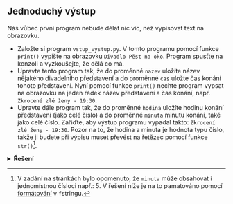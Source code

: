 ## Jednoduchý výstup

Náš vůbec první program nebude dělat nic víc, než vypisovat text na obrazovku.

- Založte si program `vstup_vystup.py`. V tomto programu pomocí funkce `print()` vypište na obrazovku `Divadlo Pěst na
  oko`. Program spusťte na konzoli a vyzkoušejte, že dělá co má.
- Upravte tento program tak, že do proměnné `nazev` uložíte název nějakého divadelního představení a do proměnné `cas`
  uložte čas konání tohoto představení. Nyní pomocí funkce `print()` nechte program vypsat na obrazovku na jeden řádek
  název představení a čas konání, např. `Zkrocení zlé ženy - 19:30`.
- Upravte dále program tak, že do proměnné `hodina` uložíte hodinu konání představení (jako celé číslo) a do proměnné
  `minuta` minutu konání, také jako celé číslo. Zařiďte, aby výstup programu vypadal takto: `Zkrocení zlé ženy - 19:30`.
  Pozor na to, že hodina a minuta je hodnota typu číslo, takže ji budete při výpisu muset převést na řetězec pomocí
  funkce `str()`[^1].

[^1]: V zadání na stránkách bylo opomenuto, že `minuta` může obsahovat i jednomístnou čísloci např.: 5. V řešení níže je
na to pamatováno pomocí [formátování](https://docs.python.org/3/library/string.html#format-specification-mini-language)
v `f`stringu.

<details>
<summary><b>Řešení</b></summary>

```python
# vstup_vystup.py

print('Divadlo Pěst na oko')
nazev = 'Zkrocení zlé ženy'
cas = '19:30'
print(f'{nazev} - {cas}')

hodina = 19
minuta = 30
print(f'{nazev} - {hodina}:{minuta:02}')
```

</details>
